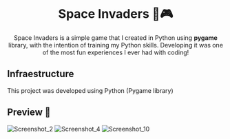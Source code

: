 <h1 align="center">Space Invaders 👾🎮</h1>
<p align="center">Space Invaders is a simple game that I created in Python using <b>pygame</b> library, with the intention of training my Python skills. Developing it was one of the most fun experiences I ever had with coding!</p>

## Infraestructure
This project was developed using Python (Pygame library)

## Preview 📸
![Screenshot_2](https://user-images.githubusercontent.com/59806140/189465472-2082a576-aad1-48a2-bb9b-242587c82a1d.png)
![Screenshot_4](https://user-images.githubusercontent.com/59806140/189465476-64d14c45-a8ba-4f31-8633-f27c21fc2f5d.png)
![Screenshot_10](https://user-images.githubusercontent.com/59806140/189465484-63a0d2c2-b239-496f-949b-ac6e189b5ea1.png)
